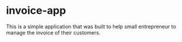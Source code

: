# invoice-app

This is a simple application that was built to help small entrepreneur to manage the invoice of their customers.
